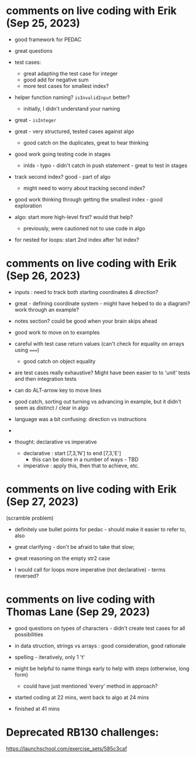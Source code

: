# comments on live coding with Erik (Sep 25, 2023)
- good framework for PEDAC
- great questions
- test cases:
  - great adapting the test case for integer
  - good add for negative sum
  - more test cases for smallest index?
- helper function naming? `isInvalidInput` better?
  - initially, I didn't understand your naming

- great - `isInteger`
- great - very structured, tested cases against algo
  - good catch on the duplicates, great to hear thinking

- good work going testing code in stages
  - inIdx - typo - didn't catch in push statement - great to test in stages


- track second index? good - part of algo
  - might need to worry about tracking second index?

- good work thinking through getting the smallest index - good exploration

- algo: start more high-level first?  would that help?
  - previously, were cautioned not to use code in algo


- for nested for loops:  start 2nd index after 1st index?

# comments on live coding with Erik (Sep 26, 2023)
- inputs : need to track both starting coordinates *& direction*?
- great - defining coordinate system - might have helped to do a diagram?  work through an example?
- notes section?  could be good when your brain skips ahead
- good work to move on to examples

- careful with test case return values (can't check for equality on arrays using `===`)
  - good catch on object equality
- are test cases really exhaustive? Might have been easier to to 'unit' tests and then integration tests
- can do ALT-arrow key to move lines

- good catch, sorting out turning vs advancing in example, but it didn't seem as distinct / clear in algo
- language was a bit confusing: direction vs instructions
- 

- thought: declarative vs imperative
  - declarative : start [7,3,'N'] to end [7,3,'E']
    - this can be done in a number of ways - TBD
  - imperative : apply this, then that to achieve, etc.

# comments on live coding with Erik (Sep 27, 2023)
(scramble problem)
- definitely use bullet points for pedac - should make it easier to refer to, also
- great clarifying - don't be afraid to take that slow;
- great reasoning on the empty str2 case

- I would call for loops more imperative (not declarative) - terms reversed?

# comments on live coding with Thomas Lane (Sep 29, 2023)
- good questions on types of characters - didn't create test cases for all possibilities

- in data struction, strings vs arrays : good consideration, good rationale
- spelling - iteratively, only 1 't'
- might be helpful to name things early to help with steps (otherwise, long form)
  - could have just mentioned 'every' method in approach?
- started coding at 22 mins, went back to algo at 24 mins
- finished at 41 mins



# Deprecated RB130 challenges:
https://launchschool.com/exercise_sets/585c3caf


#

